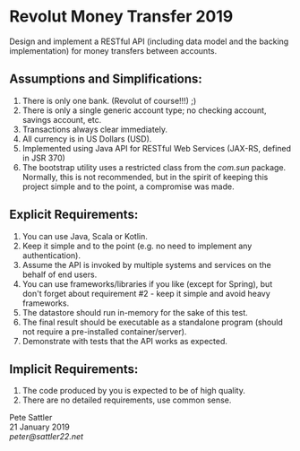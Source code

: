 # Revolut Money Transfer 2019

Design and implement a RESTful API (including data model and the backing implementation) for money transfers between accounts.

## Assumptions and Simplifications:

1. There is only one bank. (Revolut of course!!!) ;)
2. There is only a single generic account type; no checking account, savings account, etc.
3. Transactions always clear immediately.
4. All currency is in US Dollars (USD).
5. Implemented using Java API for RESTful Web Services (JAX-RS, defined in JSR 370)
6. The bootstrap utility uses a restricted class from the _com.sun_ package. Normally, this is not recommended, but in the spirit of keeping this project simple and to the point, a compromise was made. 

## Explicit Requirements:

1. You can use Java, Scala or Kotlin.
2. Keep it simple and to the point (e.g. no need to implement any authentication).
3. Assume the API is invoked by multiple systems and services on the behalf of end users.
4. You can use frameworks/libraries if you like (except for Spring), but don't forget about 
requirement #2 - keep it simple and avoid heavy frameworks.
5. The datastore should run in-memory for the sake of this test.
6. The final result should be executable as a standalone program (should not require a pre-installed container/server).
7. Demonstrate with tests that the API works as expected.

## Implicit Requirements:

1. The code produced by you is expected to be of high quality.
2. There are no detailed requirements, use common sense.

Pete Sattler   
21 January 2019  
_peter@sattler22.net_  
